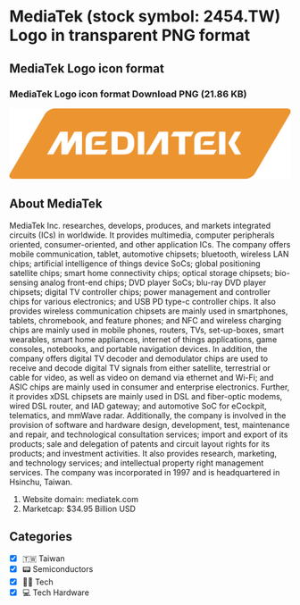# MediaTek (stock symbol: 2454.TW) Logo in transparent PNG format

## MediaTek Logo icon format

### MediaTek Logo icon format Download PNG (21.86 KB)

![MediaTek Logo icon format Download PNG (21.86 KB)](/img/orig/2454.TW-346d8a51.png)

## About MediaTek

MediaTek Inc. researches, develops, produces, and markets integrated circuits (ICs) in worldwide. It provides multimedia, computer peripherals oriented, consumer-oriented, and other application ICs. The company offers mobile communication, tablet, automotive chipsets; bluetooth, wireless LAN chips; artificial intelligence of things device SoCs; global positioning satellite chips; smart home connectivity chips; optical storage chipsets; bio-sensing analog front-end chips; DVD player SoCs; blu-ray DVD player chipsets; digital TV controller chips; power management and controller chips for various electronics; and USB PD type-c controller chips. It also provides wireless communication chipsets are mainly used in smartphones, tablets, chromebook, and feature phones; and NFC and wireless charging chips are mainly used in mobile phones, routers, TVs, set-up-boxes, smart wearables, smart home appliances, internet of things applications, game consoles, notebooks, and portable navigation devices. In addition, the company offers digital TV decoder and demodulator chips are used to receive and decode digital TV signals from either satellite, terrestrial or cable for video, as well as video on demand via ethernet and Wi-Fi; and ASIC chips are mainly used in consumer and enterprise electronics. Further, it provides xDSL chipsets are mainly used in DSL and fiber-optic modems, wired DSL router, and IAD gateway; and automotive SoC for eCockpit, telematics, and mmWave radar. Additionally, the company is involved in the provision of software and hardware design, development, test, maintenance and repair, and technological consultation services; import and export of its products; sale and delegation of patents and circuit layout rights for its products; and investment activities. It also provides research, marketing, and technology services; and intellectual property right management services. The company was incorporated in 1997 and is headquartered in Hsinchu, Taiwan.

1. Website domain: mediatek.com
2. Marketcap: $34.95 Billion USD


## Categories
- [x] 🇹🇼 Taiwan
- [x] 📟 Semiconductors
- [x] 👩‍💻 Tech
- [x] 💻 Tech Hardware
